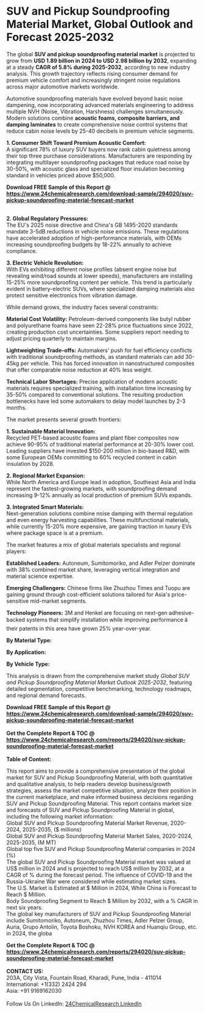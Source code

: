 <h1>SUV and Pickup Soundproofing Material Market, Global Outlook and Forecast 2025-2032</h1><p>The global <strong>SUV and pickup soundproofing material market</strong> is projected to grow from <strong>USD 1.89 billion in 2024 to USD 2.98 billion by 2032</strong>, expanding at a steady <strong>CAGR of 5.8% during 2025-2032</strong>, according to new industry analysis. This growth trajectory reflects rising consumer demand for premium vehicle comfort and increasingly stringent noise regulations across major automotive markets worldwide.</p><p>Automotive soundproofing materials have evolved beyond basic noise dampening, now incorporating advanced materials engineering to address multiple NVH (Noise, Vibration, Harshness) challenges simultaneously. Modern solutions combine <strong>acoustic foams, composite barriers, and damping laminates</strong> to create comprehensive noise control systems that reduce cabin noise levels by 25-40 decibels in premium vehicle segments.</p><p><strong>1. Consumer Shift Toward Premium Acoustic Comfort:</strong><br>
A significant 78% of luxury SUV buyers now rank cabin quietness among their top three purchase considerations. Manufacturers are responding by integrating multilayer soundproofing packages that reduce road noise by 30-50%, with acoustic glass and specialized floor insulation becoming standard in vehicles priced above $50,000.</p><div><b>Download FREE Sample of this Report @ 
            <a href="https://www.24chemicalresearch.com/download-sample/294020/suv-pickup-soundproofing-material-forecast-market">
            https://www.24chemicalresearch.com/download-sample/294020/suv-pickup-soundproofing-material-forecast-market</a></b></div><br><p><strong>2. Global Regulatory Pressures:</strong><br>
The EU's 2025 noise directive and China's GB 1495-2020 standards mandate 3-5dB reductions in vehicle noise emissions. These regulations have accelerated adoption of high-performance materials, with OEMs increasing soundproofing budgets by 18-22% annually to achieve compliance.</p><p><strong>3. Electric Vehicle Revolution:</strong><br>
With EVs exhibiting different noise profiles (absent engine noise but revealing wind/road sounds at lower speeds), manufacturers are installing 15-25% more soundproofing content per vehicle. This trend is particularly evident in battery-electric SUVs, where specialized damping materials also protect sensitive electronics from vibration damage.</p><p>While demand grows, the industry faces several constraints:</p><p><strong>Material Cost Volatility:</strong> Petroleum-derived components like butyl rubber and polyurethane foams have seen 22-28% price fluctuations since 2022, creating production cost uncertainties. Some suppliers report needing to adjust pricing quarterly to maintain margins.</p><p><strong>Lightweighting Trade-offs:</strong> Automakers' push for fuel efficiency conflicts with traditional soundproofing methods, as standard materials can add 30-45kg per vehicle. This has forced innovation in nanostructured composites that offer comparable noise reduction at 40% less weight.</p><p><strong>Technical Labor Shortages:</strong> Precise application of modern acoustic materials requires specialized training, with installation time increasing by 35-50% compared to conventional solutions. The resulting production bottlenecks have led some automakers to delay model launches by 2-3 months.</p><p>The market presents several growth frontiers:</p><p><strong>1. Sustainable Material Innovation:</strong><br>
Recycled PET-based acoustic foams and plant fiber composites now achieve 90-95% of traditional material performance at 20-30% lower cost. Leading suppliers have invested $150-200 million in bio-based R&amp;D, with some European OEMs committing to 60% recycled content in cabin insulation by 2028.</p><p><strong>2. Regional Market Expansion:</strong><br>
While North America and Europe lead in adoption, Southeast Asia and India represent the fastest-growing markets, with soundproofing demand increasing 9-12% annually as local production of premium SUVs expands.</p><p><strong>3. Integrated Smart Materials:</strong><br>
Next-generation solutions combine noise damping with thermal regulation and even energy harvesting capabilities. These multifunctional materials, while currently 15-20% more expensive, are gaining traction in luxury EVs where package space is at a premium.</p><p>The market features a mix of global materials specialists and regional players:</p><p><strong>Established Leaders:</strong> Autoneum, Sumitomoriko, and Adler Pelzer dominate with 38% combined market share, leveraging vertical integration and material science expertise.</p><p><strong>Emerging Challengers:</strong> Chinese firms like Zhuzhou Times and Tuopu are gaining ground through cost-efficient solutions tailored for Asia's price-sensitive mid-market segments.</p><p><strong>Technology Pioneers:</strong> 3M and Henkel are focusing on next-gen adhesive-backed systems that simplify installation while improving performance â their patents in this area have grown 25% year-over-year.</p><p><strong>By Material Type:</strong></p><p><strong>By Application:</strong></p><p><strong>By Vehicle Type:</strong></p><p>This analysis is drawn from the comprehensive market study <em>Global SUV and Pickup Soundproofing Material Market Outlook 2025-2032</em>, featuring detailed segmentation, competitive benchmarking, technology roadmaps, and regional demand forecasts.</p><div><b>Download FREE Sample of this Report @ 
            <a href="https://www.24chemicalresearch.com/download-sample/294020/suv-pickup-soundproofing-material-forecast-market">
            https://www.24chemicalresearch.com/download-sample/294020/suv-pickup-soundproofing-material-forecast-market</a></b></div><br><div><b>Get the Complete Report & TOC @ 
            <a href="https://www.24chemicalresearch.com/reports/294020/suv-pickup-soundproofing-material-forecast-market">
            https://www.24chemicalresearch.com/reports/294020/suv-pickup-soundproofing-material-forecast-market</a></b></div><br>
            <b>Table of Content:</b><p>This report aims to provide a comprehensive presentation of the global market for SUV and Pickup Soundproofing Material, with both quantitative and qualitative analysis, to help readers develop business/growth strategies, assess the market competitive situation, analyze their position in the current marketplace, and make informed business decisions regarding SUV and Pickup Soundproofing Material. This report contains market size and forecasts of SUV and Pickup Soundproofing Material in global, including the following market information:<br />
Global SUV and Pickup Soundproofing Material Market Revenue, 2020-2024, 2025-2035, ($ millions)<br />
Global SUV and Pickup Soundproofing Material Market Sales, 2020-2024, 2025-2035, (M MT)<br />
Global top five SUV and Pickup Soundproofing Material companies in 2024 (%)<br />
The global SUV and Pickup Soundproofing Material market was valued at US$ million in 2024 and is projected to reach US$ million by 2032, at a CAGR of % during the forecast period. The influence of COVID-19 and the Russia-Ukraine War were considered while estimating market sizes.<br />
The U.S. Market is Estimated at $ Million in 2024, While China is Forecast to Reach $ Million.<br />
Body Soundproofing Segment to Reach $ Million by 2032, with a % CAGR in next six years.<br />
The global key manufacturers of SUV and Pickup Soundproofing Material include Sumitomoriko, Autoneum, Zhuzhou Times, Adler Pelzer Group, Auria, Grupo Antolin, Toyota Boshoku, NVH KOREA and Huanqiu Group, etc. in 2024, the globa</p><div><b>Get the Complete Report & TOC @ 
            <a href="https://www.24chemicalresearch.com/reports/294020/suv-pickup-soundproofing-material-forecast-market">
            https://www.24chemicalresearch.com/reports/294020/suv-pickup-soundproofing-material-forecast-market</a></b></div><br><b>CONTACT US:</b><br>
            203A, City Vista, Fountain Road, Kharadi, Pune, India - 411014<br>
            International: +1(332) 2424 294<br>
            Asia: +91 9169162030 <br><br>
            Follow Us On LinkedIn: <a href="https://www.linkedin.com/company/24chemicalresearch/">24ChemicalResearch LinkedIn</a>